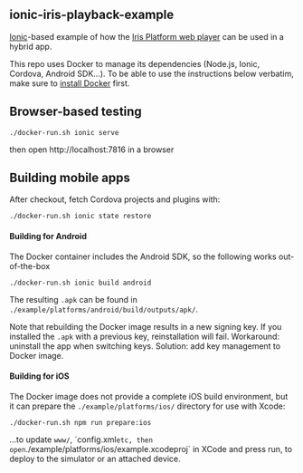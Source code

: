 ionic-iris-playback-example
---------------------------

[Ionic](https://ionicframework.com/)-based example of how the
[Iris Platform web player](https://irisplatform.io/docs/playback/web-player/)
can be used in a hybrid app.

This repo uses Docker to manage its dependencies
(Node.js, Ionic, Cordova, Android SDK...).
To be able to use the instructions below verbatim, make sure to
[install Docker](https://www.docker.com/products/docker) first.


## Browser-based testing

```
./docker-run.sh ionic serve
```
then open http://localhost:7816 in a browser


## Building mobile apps

After checkout, fetch Cordova projects and plugins with:
```
./docker-run.sh ionic state restore
```

#### Building for Android

The Docker container includes the Android SDK, so the following works out-of-the-box
```
./docker-run.sh ionic build android
```
The resulting `.apk` can be found in `./example/platforms/android/build/outputs/apk/`.

Note that rebuilding the Docker image results in a new signing key. If you installed
the `.apk` with a previous key, reinstallation will fail. Workaround: uninstall
the app when switching keys. Solution: add key management to Docker image.


#### Building for iOS

The Docker image does not provide a complete iOS build environment, but it can
prepare the `./example/platforms/ios/` directory for use with Xcode:
```
./docker-run.sh npm run prepare:ios
```
...to update `www/`, ´config.xml` etc, then open `./example/platforms/ios/example.xcodeproj`
in XCode and press run, to deploy to the simulator or an attached device.
